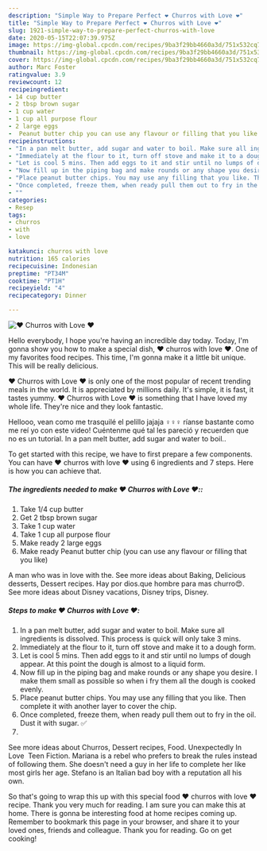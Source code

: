 ```yaml
---
description: "Simple Way to Prepare Perfect ❤️ Churros with Love ❤️"
title: "Simple Way to Prepare Perfect ❤️ Churros with Love ❤️"
slug: 1921-simple-way-to-prepare-perfect-churros-with-love
date: 2020-05-15T22:07:39.975Z
image: https://img-global.cpcdn.com/recipes/9ba3f29bb4660a3d/751x532cq70/❤️-churros-with-love-❤️-recipe-main-photo.jpg
thumbnail: https://img-global.cpcdn.com/recipes/9ba3f29bb4660a3d/751x532cq70/❤️-churros-with-love-❤️-recipe-main-photo.jpg
cover: https://img-global.cpcdn.com/recipes/9ba3f29bb4660a3d/751x532cq70/❤️-churros-with-love-❤️-recipe-main-photo.jpg
author: Marc Foster
ratingvalue: 3.9
reviewcount: 12
recipeingredient:
- 14 cup butter
- 2 tbsp brown sugar
- 1 cup water
- 1 cup all purpose flour
- 2 large eggs
-  Peanut butter chip you can use any flavour or filling that you like
recipeinstructions:
- "In a pan melt butter, add sugar and water to boil. Make sure all ingredients is dissolved. This process is quick will only take 3 mins."
- "Immediately at the flour to it, turn off stove and make it to a dough form."
- "Let is cool 5 mins. Then add eggs to it and stir until no lumps of dough appear. At this point the dough is almost to a liquid form."
- "Now fill up in the piping bag and make rounds or any shape you desire. I make them small as possible so when i fry them all the dough is cooked evenly."
- "Place peanut butter chips. You may use any filling that you like. Then complete it with another layer to cover the chip."
- "Once completed, freeze them, when ready pull them out to fry in the oil. Dust it with sugar. ✅"
- ""
categories:
- Resep
tags:
- churros
- with
- love

katakunci: churros with love
nutrition: 165 calories
recipecuisine: Indonesian
preptime: "PT34M"
cooktime: "PT1H"
recipeyield: "4"
recipecategory: Dinner

---
```



![❤️ Churros with Love ❤️](https://img-global.cpcdn.com/recipes/9ba3f29bb4660a3d/751x532cq70/❤️-churros-with-love-❤️-recipe-main-photo.jpg)

Hello everybody, I hope you're having an incredible day today. Today, I'm gonna show you how to make a special dish, ❤️ churros with love ❤️. One of my favorites food recipes. This time, I'm gonna make it a little bit unique. This will be really delicious.

❤️ Churros with Love ❤️ is only one of the most popular of recent trending meals in the world. It is appreciated by millions daily. It's simple, it is fast, it tastes yummy. ❤️ Churros with Love ❤️ is something that I have loved my whole life. They're nice and they look fantastic.

Hellooo, vean como me trasquilé el pelillo jajaja ‍♀️‍♀️‍♀️ ríanse bastante como me reí yo con este video! Cuéntenme qué tal les pareció y recuerden que no es un tutorial. In a pan melt butter, add sugar and water to boil..


To get started with this recipe, we have to first prepare a few components. You can have ❤️ churros with love ❤️ using 6 ingredients and 7 steps. Here is how you can achieve that.

##### The ingredients needed to make ❤️ Churros with Love ❤️::

1. Take 1/4 cup butter
1. Get 2 tbsp brown sugar
1. Take 1 cup water
1. Take 1 cup all purpose flour
1. Make ready 2 large eggs
1. Make ready  Peanut butter chip (you can use any flavour or filling that you like)


A man who was in love with the. See more ideas about Baking, Delicious desserts, Dessert recipes. Hay por dios.que hombre para mas churro😍. See more ideas about Disney vacations, Disney trips, Disney. 

##### Steps to make ❤️ Churros with Love ❤️:

1. In a pan melt butter, add sugar and water to boil. Make sure all ingredients is dissolved. This process is quick will only take 3 mins.
1. Immediately at the flour to it, turn off stove and make it to a dough form.
1. Let is cool 5 mins. Then add eggs to it and stir until no lumps of dough appear. At this point the dough is almost to a liquid form.
1. Now fill up in the piping bag and make rounds or any shape you desire. I make them small as possible so when i fry them all the dough is cooked evenly.
1. Place peanut butter chips. You may use any filling that you like. Then complete it with another layer to cover the chip.
1. Once completed, freeze them, when ready pull them out to fry in the oil. Dust it with sugar. ✅
1. 


See more ideas about Churros, Dessert recipes, Food. Unexpectedly In Love ️ Teen Fiction. Mariana is a rebel who prefers to break the rules instead of following them. She doesn&#39;t need a guy in her life to complete her like most girls her age. Stefano is an Italian bad boy with a reputation all his own. 

So that's going to wrap this up with this special food ❤️ churros with love ❤️ recipe. Thank you very much for reading. I am sure you can make this at home. There is gonna be interesting food at home recipes coming up. Remember to bookmark this page in your browser, and share it to your loved ones, friends and colleague. Thank you for reading. Go on get cooking!
